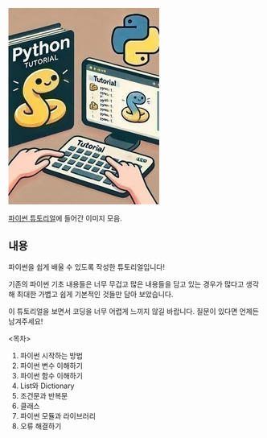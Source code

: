 ![enter image description here](https://github.com/intrandom5/Python-Tutorial/blob/main/imgs/%ED%8C%8C%EC%9D%B4%EC%8D%AC%ED%8A%9C%ED%86%A0%EB%A6%AC%EC%96%BC%EC%BB%A4%EB%B2%84.jpg?raw=true)

[파이썬 튜토리얼](https://wikidocs.net/book/17252)에 들어간 이미지 모음.

## 내용
파이썬을 쉽게 배울 수 있도록 작성한 튜토리얼입니다!

기존의 파이썬 기초 내용들은 너무 무겁고 많은 내용들을 담고 있는 경우가 많다고 생각해 최대한 가볍고 쉽게 기본적인 것들만 담아 보았습니다.

이 튜토리얼을 보면서 코딩을 너무 어렵게 느끼지 않길 바랍니다. 질문이 있다면 언제든 남겨주세요!

<목차>

1. 파이썬 시작하는 방법
2. 파이썬 변수 이해하기
3. 파이썬 함수 이해하기
4. List와 Dictionary
5. 조건문과 반복문
6. 클래스
7. 파이썬 모듈과 라이브러리
8. 오류 해결하기

